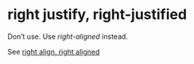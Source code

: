 # right justify, right-justified

Don’t use. Use *right-aligned* instead.

See [right align, right aligned](../r/right-align-right-aligned.md)

